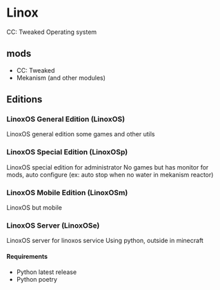 # Linox

CC: Tweaked Operating system

## mods

- CC: Tweaked
- Mekanism (and other modules)

## Editions

### LinoxOS General Edition (LinoxOS)

LinoxOS general edition
some games and other utils

### LinoxOS Special Edition (LinoxOSp)

LinoxOS special edition for administrator
No games but has monitor for mods, auto configure (ex: auto stop when no water in mekanism reactor)

### LinoxOS Mobile Edition (LinoxOSm)

LinoxOS but mobile

### LinoxOS Server (LinoxOSe)

LinoxOS server for linoxos service
Using python, outside in minecraft

#### Requirements

- Python latest release
- Python poetry
